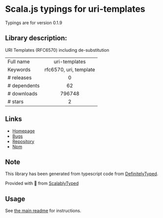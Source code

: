 
# Scala.js typings for uri-templates

Typings are for version 0.1.9

## Library description:
URI Templates (RFC6570) including de-substitution

|                    |                 |
| ------------------ | :-------------: |
| Full name          | uri-templates |
| Keywords           | rfc6570, uri, template |
| # releases         | 0 |
| # dependents       | 62 |
| # downloads        | 796748 |
| # stars            | 2 |

## Links
- [Homepage](https://github.com/geraintluff/uri-templates#readme)
- [Bugs](https://github.com/geraintluff/uri-templates/issues)
- [Repository](https://github.com/geraintluff/uri-templates)
- [Npm](https://www.npmjs.com/package/uri-templates)
    


## Note
This library has been generated from typescript code from [DefinitelyTyped](https://definitelytyped.org).

Provided with :purple_heart: from [ScalablyTyped](https://github.com/oyvindberg/ScalablyTyped)

## Usage
See [the main readme](../../readme.md) for instructions.


